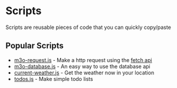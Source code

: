 # Scripts

Scripts are reusable pieces of code that you can quickly copy/paste

## Popular Scripts

- [m3o-request.js](m3o-request.js) - Make a http request using the [fetch api](https://developer.mozilla.org/en-US/docs/Web/API/Fetch_API/Using_Fetch)
- [m3o-database.js](m3o-database.js) - An easy way to use the database api
- [current-weather.js](current-weather.js) - Get the weather now in your location
- [todos.js](todos.js) - Make simple todo lists
